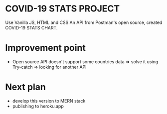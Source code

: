 # COVID-19 STATS PROJECT
Use Vanilla JS, HTML and CSS
An API from Postman's open source, created COVID-19 STATS CHART.

# Improvement point
- Open source API doesn't support some countries data
  => solve it using Try-catch
  => looking for another API

# Next plan
- develop this version to MERN stack 
- publishing to heroku.app
